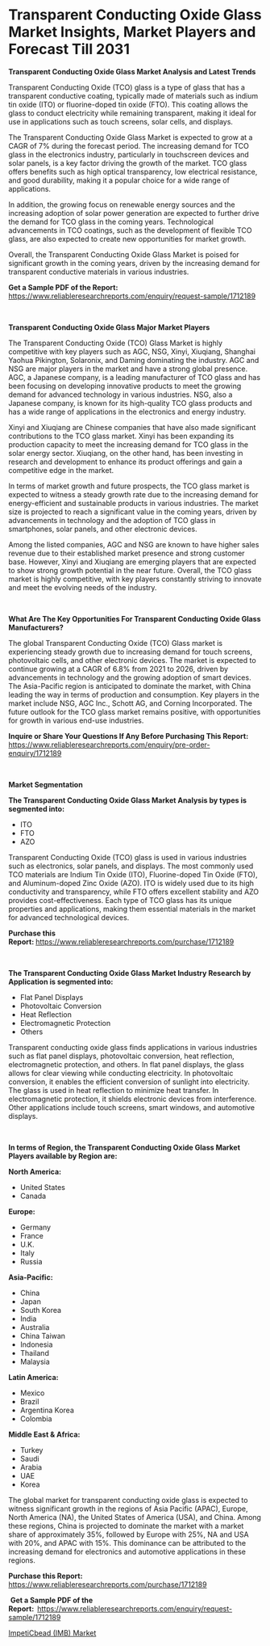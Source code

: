 <p><h1>Transparent Conducting Oxide Glass Market Insights, Market Players and Forecast Till 2031</h1></p><p><strong>Transparent Conducting Oxide Glass Market Analysis and Latest Trends</strong></p>
<p><p>Transparent Conducting Oxide (TCO) glass is a type of glass that has a transparent conductive coating, typically made of materials such as indium tin oxide (ITO) or fluorine-doped tin oxide (FTO). This coating allows the glass to conduct electricity while remaining transparent, making it ideal for use in applications such as touch screens, solar cells, and displays.</p><p>The Transparent Conducting Oxide Glass Market is expected to grow at a CAGR of 7% during the forecast period. The increasing demand for TCO glass in the electronics industry, particularly in touchscreen devices and solar panels, is a key factor driving the growth of the market. TCO glass offers benefits such as high optical transparency, low electrical resistance, and good durability, making it a popular choice for a wide range of applications.</p><p>In addition, the growing focus on renewable energy sources and the increasing adoption of solar power generation are expected to further drive the demand for TCO glass in the coming years. Technological advancements in TCO coatings, such as the development of flexible TCO glass, are also expected to create new opportunities for market growth.</p><p>Overall, the Transparent Conducting Oxide Glass Market is poised for significant growth in the coming years, driven by the increasing demand for transparent conductive materials in various industries.</p></p>
<p><strong>Get a Sample PDF of the Report:&nbsp;</strong> <a href="https://www.reliableresearchreports.com/enquiry/request-sample/1712189">https://www.reliableresearchreports.com/enquiry/request-sample/1712189</a></p>
<p>&nbsp;</p>
<p><strong>Transparent Conducting Oxide Glass Major Market Players</strong></p>
<p><p>The Transparent Conducting Oxide (TCO) Glass Market is highly competitive with key players such as AGC, NSG, Xinyi, Xiuqiang, Shanghai Yaohua Pikington, Solaronix, and Daming dominating the industry. AGC and NSG are major players in the market and have a strong global presence. AGC, a Japanese company, is a leading manufacturer of TCO glass and has been focusing on developing innovative products to meet the growing demand for advanced technology in various industries. NSG, also a Japanese company, is known for its high-quality TCO glass products and has a wide range of applications in the electronics and energy industry.</p><p>Xinyi and Xiuqiang are Chinese companies that have also made significant contributions to the TCO glass market. Xinyi has been expanding its production capacity to meet the increasing demand for TCO glass in the solar energy sector. Xiuqiang, on the other hand, has been investing in research and development to enhance its product offerings and gain a competitive edge in the market.</p><p>In terms of market growth and future prospects, the TCO glass market is expected to witness a steady growth rate due to the increasing demand for energy-efficient and sustainable products in various industries. The market size is projected to reach a significant value in the coming years, driven by advancements in technology and the adoption of TCO glass in smartphones, solar panels, and other electronic devices.</p><p>Among the listed companies, AGC and NSG are known to have higher sales revenue due to their established market presence and strong customer base. However, Xinyi and Xiuqiang are emerging players that are expected to show strong growth potential in the near future. Overall, the TCO glass market is highly competitive, with key players constantly striving to innovate and meet the evolving needs of the industry.</p></p>
<p>&nbsp;</p>
<p><strong>What Are The Key Opportunities For Transparent Conducting Oxide Glass Manufacturers?</strong></p>
<p><p>The global Transparent Conducting Oxide (TCO) Glass market is experiencing steady growth due to increasing demand for touch screens, photovoltaic cells, and other electronic devices. The market is expected to continue growing at a CAGR of 6.8% from 2021 to 2026, driven by advancements in technology and the growing adoption of smart devices. The Asia-Pacific region is anticipated to dominate the market, with China leading the way in terms of production and consumption. Key players in the market include NSG, AGC Inc., Schott AG, and Corning Incorporated. The future outlook for the TCO glass market remains positive, with opportunities for growth in various end-use industries.</p></p>
<p><strong>Inquire or Share Your Questions If Any Before Purchasing This Report:</strong> <a href="https://www.reliableresearchreports.com/enquiry/pre-order-enquiry/1712189">https://www.reliableresearchreports.com/enquiry/pre-order-enquiry/1712189</a></p>
<p>&nbsp;</p>
<p><strong>Market Segmentation</strong></p>
<p><strong>The Transparent Conducting Oxide Glass Market Analysis by types is segmented into:</strong></p>
<p><ul><li>ITO</li><li>FTO</li><li>AZO</li></ul></p>
<p><p>Transparent Conducting Oxide (TCO) glass is used in various industries such as electronics, solar panels, and displays. The most commonly used TCO materials are Indium Tin Oxide (ITO), Fluorine-doped Tin Oxide (FTO), and Aluminum-doped Zinc Oxide (AZO). ITO is widely used due to its high conductivity and transparency, while FTO offers excellent stability and AZO provides cost-effectiveness. Each type of TCO glass has its unique properties and applications, making them essential materials in the market for advanced technological devices.</p></p>
<p><strong>Purchase this Report:&nbsp;</strong><a href="https://www.reliableresearchreports.com/purchase/1712189">https://www.reliableresearchreports.com/purchase/1712189</a></p>
<p>&nbsp;</p>
<p><strong>The Transparent Conducting Oxide Glass Market Industry Research by Application is segmented into:</strong></p>
<p><ul><li>Flat Panel Displays</li><li>Photovoltaic Conversion</li><li>Heat Reflection</li><li>Electromagnetic Protection</li><li>Others</li></ul></p>
<p><p>Transparent conducting oxide glass finds applications in various industries such as flat panel displays, photovoltaic conversion, heat reflection, electromagnetic protection, and others. In flat panel displays, the glass allows for clear viewing while conducting electricity. In photovoltaic conversion, it enables the efficient conversion of sunlight into electricity. The glass is used in heat reflection to minimize heat transfer. In electromagnetic protection, it shields electronic devices from interference. Other applications include touch screens, smart windows, and automotive displays.</p></p>
<p>&nbsp;</p>
<p><strong>In terms of Region, the Transparent Conducting Oxide Glass Market Players available by Region are:</strong></p>
<p>
    <p> <strong> North America: </strong>
        <ul>
            <li>United States</li>
            <li>Canada</li>
        </ul>
        </p> 
    <p> <strong> Europe: </strong>
        <ul>
            <li>Germany</li>
            <li>France</li>
            <li>U.K.</li>
            <li>Italy</li>
            <li>Russia</li>
        </ul>
        </p> 
    <p> <strong> Asia-Pacific: </strong>
        <ul>
            <li>China</li>
            <li>Japan</li>
            <li>South Korea</li>
            <li>India</li>
            <li>Australia</li>
            <li>China Taiwan</li>
            <li>Indonesia</li>
            <li>Thailand</li>
            <li>Malaysia</li>
        </ul>
        </p> 
    <p> <strong> Latin America: </strong>
        <ul>
            <li>Mexico</li>
            <li>Brazil</li>
            <li>Argentina Korea</li>
            <li>Colombia</li>
        </ul>
        </p> 
    <p> <strong> Middle East & Africa: </strong>
        <ul>
            <li>Turkey</li>
            <li>Saudi</li>
            <li>Arabia</li>
            <li>UAE</li>
            <li>Korea</li>
        </ul>
    </p>
    </p>
<p><p>The global market for transparent conducting oxide glass is expected to witness significant growth in the regions of Asia Pacific (APAC), Europe, North America (NA), the United States of America (USA), and China. Among these regions, China is projected to dominate the market with a market share of approximately 35%, followed by Europe with 25%, NA and USA with 20%, and APAC with 15%. This dominance can be attributed to the increasing demand for electronics and automotive applications in these regions.</p></p>
<p><strong>Purchase this Report: </strong><a href="https://www.reliableresearchreports.com/purchase/1712189">https://www.reliableresearchreports.com/purchase/1712189</a></p>
<p>&nbsp;<strong>Get a Sample PDF of the Report:&nbsp;&nbsp;</strong><a href="https://www.reliableresearchreports.com/enquiry/request-sample/1712189">https://www.reliableresearchreports.com/enquiry/request-sample/1712189</a></p>
<p><strong></strong></p>
<p><p><a href="https://bubble-tree-ea4.notion.site/ImpetiCbead-IMB-Market-Provides-Detailed-Segmentation-of-this-Market-based-on-Type-Application-a-ffb56a006e2a4457883166c2ad487002">ImpetiCbead (IMB) Market</a></p></p>